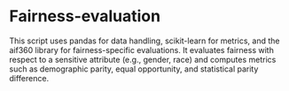 # Fairness-evaluation
This script uses pandas for data handling, scikit-learn for metrics, and the aif360 library for fairness-specific evaluations. It evaluates fairness with respect to a sensitive attribute (e.g., gender, race) and computes metrics such as demographic parity, equal opportunity, and statistical parity difference.
